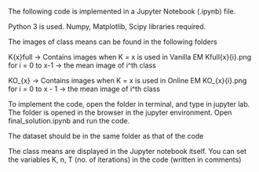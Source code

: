 The following code is implemented in a Jupyter Notebook (.ipynb) file. 

Python 3 is used. 
Numpy, Matplotlib, Scipy libraries required.

The images of class means can be found in the following folders

K{x}full -> Contains images when K = x is used in Vanilla EM
			Kfull{x}{i}.png for i = 0 to x-1 -> the mean image of i^th class
			
KO_{x} -> Contains images when K = x is used in Online EM
		  KO_{x}{i}.png for i = 0 to x - 1 -> the mean image of i^th class

To implement the code, open the folder in terminal, and type in jupyter lab. 
The folder is opened in the browser in the jupyter environment. 
Open final_solution.ipynb and run the code. 

The dataset should be in the same folder as that of the code

The class means are displayed in the Jupyter notebook itself. 
You can set the variables K, n, T (no. of iterations) in the code (written in comments)


